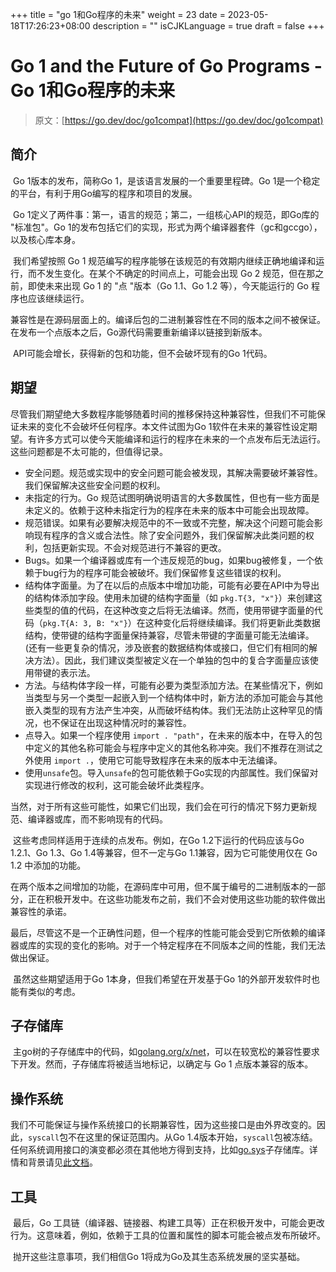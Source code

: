 +++
title = "go 1和Go程序的未来"
weight = 23
date = 2023-05-18T17:26:23+08:00
description = ""
isCJKLanguage = true
draft = false
+++
# Go 1 and the Future of Go Programs - Go 1和Go程序的未来

> 原文：[https://go.dev/doc/go1compat](https://go.dev/doc/go1compat)

## 简介

​	Go 1版本的发布，简称Go 1，是该语言发展的一个重要里程碑。Go 1是一个稳定的平台，有利于用Go编写的程序和项目的发展。

​	Go 1定义了两件事：第一，语言的规范；第二，一组核心API的规范，即Go库的 "标准包"。Go 1的发布包括它们的实现，形式为两个编译器套件（gc和gccgo），以及核心库本身。

​	我们希望按照 Go 1 规范编写的程序能够在该规范的有效期内继续正确地编译和运行，而不发生变化。在某个不确定的时间点上，可能会出现 Go 2 规范，但在那之前，即使未来出现 Go 1 的 "点 "版本（Go 1.1、Go 1.2 等），今天能运行的 Go 程序也应该继续运行。

​	兼容性是在源码层面上的。编译后包的二进制兼容性在不同的版本之间不被保证。在发布一个点版本之后，Go源代码需要重新编译以链接到新版本。

​	API可能会增长，获得新的包和功能，但不会破坏现有的Go 1代码。

## 期望

​	尽管我们期望绝大多数程序能够随着时间的推移保持这种兼容性，但我们不可能保证未来的变化不会破坏任何程序。本文件试图为Go 1软件在未来的兼容性设定期望。有许多方式可以使今天能编译和运行的程序在未来的一个点发布后无法运行。这些问题都是不太可能的，但值得记录。

- 安全问题。规范或实现中的安全问题可能会被发现，其解决需要破坏兼容性。我们保留解决这些安全问题的权利。
- 未指定的行为。Go 规范试图明确说明语言的大多数属性，但也有一些方面是未定义的。依赖于这种未指定行为的程序在未来的版本中可能会出现故障。
- 规范错误。如果有必要解决规范中的不一致或不完整，解决这个问题可能会影响现有程序的含义或合法性。除了安全问题外，我们保留解决此类问题的权利，包括更新实现。不会对规范进行不兼容的更改。
- Bugs。如果一个编译器或库有一个违反规范的bug，如果bug被修复，一个依赖于bug行为的程序可能会被破坏。我们保留修复这些错误的权利。
- 结构体字面量。为了在以后的点版本中增加功能，可能有必要在API中为导出的结构体添加字段。使用未加键的结构字面量（如 `pkg.T{3, "x"}`）来创建这些类型的值的代码，在这种改变之后将无法编译。然而，使用带键字面量的代码（`pkg.T{A: 3, B: "x"}`）在这种变化后将继续编译。我们将更新此类数据结构，使带键的结构字面量保持兼容，尽管未带键的字面量可能无法编译。(还有一些更复杂的情况，涉及嵌套的数据结构体或接口，但它们有相同的解决方法）。因此，我们建议类型被定义在一个单独的包中的复合字面量应该使用带键的表示法。
- 方法。与结构体字段一样，可能有必要为类型添加方法。在某些情况下，例如当类型与另一个类型一起嵌入到一个结构体中时，新方法的添加可能会与其他嵌入类型的现有方法产生冲突，从而破坏结构体。我们无法防止这种罕见的情况，也不保证在出现这种情况时的兼容性。
- 点导入。如果一个程序使用 `import . "path"`，在未来的版本中，在导入的包中定义的其他名称可能会与程序中定义的其他名称冲突。我们不推荐在测试之外使用 `import .`，使用它可能导致程序在未来的版本中无法编译。
- 使用`unsafe`包。导入`unsafe`的包可能依赖于Go实现的内部属性。我们保留对实现进行修改的权利，这可能会破坏此类程序。

​	当然，对于所有这些可能性，如果它们出现，我们会在可行的情况下努力更新规范、编译器或库，而不影响现有的代码。

​	这些考虑同样适用于连续的点发布。例如，在Go 1.2下运行的代码应该与Go 1.2.1、Go 1.3、Go 1.4等兼容，但不一定与Go 1.1兼容，因为它可能使用仅在 Go 1.2 中添加的功能。

​	在两个版本之间增加的功能，在源码库中可用，但不属于编号的二进制版本的一部分，正在积极开发中。在这些功能发布之前，我们不会对使用这些功能的软件做出兼容性的承诺。

​	最后，尽管这不是一个正确性问题，但一个程序的性能可能会受到它所依赖的编译器或库的实现的变化的影响。对于一个特定程序在不同版本之间的性能，我们无法做出保证。

​	虽然这些期望适用于Go 1本身，但我们希望在开发基于Go 1的外部开发软件时也能有类似的考虑。

## 子存储库

​	主go树的子存储库中的代码，如[golang.org/x/net](https://golang.org/x/net)，可以在较宽松的兼容性要求下开发。然而，子存储库将被适当地标记，以确定与 Go 1 点版本兼容的版本。

## 操作系统

​	我们不可能保证与操作系统接口的长期兼容性，因为这些接口是由外界改变的。因此，`syscall`包不在这里的保证范围内。从Go 1.4版本开始，`syscall`包被冻结。任何系统调用接口的演变都必须在其他地方得到支持，比如[go.sys](https://golang.org/x/sys)子存储库。详情和背景请见[此文档](https://go.dev/s/go1.4-syscall)。

## 工具

​	最后，Go 工具链（编译器、链接器、构建工具等）正在积极开发中，可能会更改行为。这意味着，例如，依赖于工具的位置和属性的脚本可能会被点发布所破坏。

​	抛开这些注意事项，我们相信Go 1将成为Go及其生态系统发展的坚实基础。